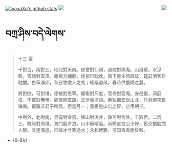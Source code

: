 [![IvanaXu's github stats](https://github-readme-stats.vercel.app/api?username=IvanaXu&show_icons=true&theme=vue-dark)](https://github.com/anuraghazra/github-readme-stats)
<img align="right" src="https://github-readme-stats.vercel.app/api/top-langs/?username=IvanaXu&langs_count=7&theme=graywhite" />
<img src="https://github-readme-stats.vercel.app/api/wakatime?username=IvanaXu&layout=compact&langs_count=6&theme=vue-dark&&custom_title=Programming Times(Jul 29 2021-)" />
# བཀྲ་ཤིས་བདེ་ལེགས་
> 十三 覃
> 
> 千對百，兩對三，地北對天南。佛堂對仙洞，道院對禪庵。山潑黛，水浮藍，雪嶺對雲潭。鳳飛方翽翽，虎視已眈眈。窗下書生時諷詠，筵前酒客日耽酣。白草滿郊，秋日牧徵人之馬；綠桑盈畝，春時供農婦之蠶。
> 
> 將對欲，可對堪，德被對恩覃。權衡對尺度，雪寺對雲庵。安邑棗，洞庭柑，不愧對無慚。魏徵能直諫，王衍善清談。紫梨摘去從山北，丹荔傳來自海南。攘雞非君子所爲，但當月一；養狙是山公之智，止用朝三。
> 
> 中對外，北對南，貝母對宜男。移山對浚井，諫苦對言甘。千取百，二爲三，魏尚對周堪。海門翻夕浪，山市擁晴嵐。新締直投公子紵，舊交猶脫館人驂。文達淹通，已詠冰兮寒過水；永和博雅，可知青者勝於藍。
>
* (0-0)//
